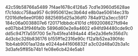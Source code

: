 42c59b58766a5489
7f4ae1678c4126a5
7cd1e3960d5628ae
f7c1ddcc758aa957
6c9950612ec3b64d
e8b0ae50614ec31b
f2016dfe6ee0f080
8825695d25a36df0
784a912a3ecc5917
184c06a0038807e6
f20171dbbdc4101d
cf692008627fd94e
ed07bb43f946fa0b
5896d60e2e9a4602
e94fd94480cde9c0
dd5c947f7a55f700
5e7b45fea1494a44
45e2a36efe356d7c
4d3cbc326b836176
b155ff1e2316e90c
f12a1b52ea390fdc
1bb4ab9001aa12da
e0244a441606832f
a3c02d48a02b3a1c
3d3afe5ff85b74b1
fe08e6cb424e5ab1
